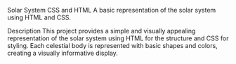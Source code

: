 Solar System CSS and HTML
A basic representation of the solar system using HTML and CSS.

Description
This project provides a simple and visually appealing representation of the solar system using HTML for the structure and CSS for styling. Each celestial body is represented with basic shapes and colors, creating a visually informative display.
